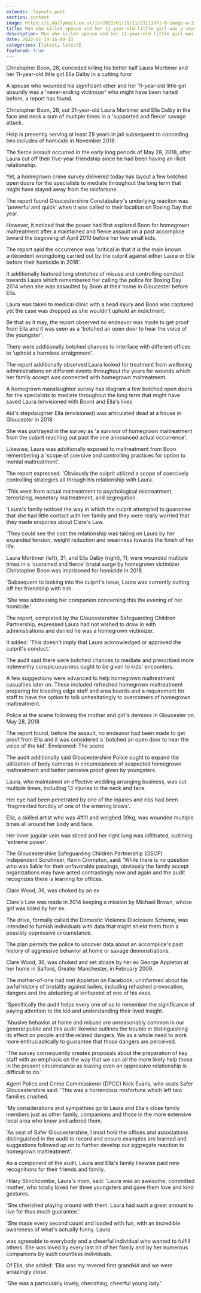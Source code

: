 ```yaml
---
extends: _layouts.post
section: content
image: https://i.dailymail.co.uk/1s/2022/01/19/11/53111971-0-image-a-33_1642592312210.jpg 
title: Man who killed spouse and her 11-year-old little girl was a ceaseless victimizer, manslaughter report finds 
description: Man who killed spouse and her 11-year-old little girl was a ceaseless victimizer, manslaughter report finds 
date: 2022-01-19-15-49-33 
categories: [latest, latest] 
featured: true 
--- 
```

Christopher Boon, 28, conceded killing his better half Laura Mortimer and her 11-year-old little girl Ella Dalby in a cutting furor

A spouse who wounded his significant other and her 11-year-old little girl absurdly was a 'never-ending victimizer' who might have been halted before, a report has found.

Christopher Boon, 28, cut 31-year-old Laura Mortimer and Ella Dalby in the face and neck a sum of multiple times in a 'supported and fierce' savage attack.

Help is presently serving at least 29 years in jail subsequent to conceding two includes of homicide in November 2018.

The fierce assault occurred in the early long periods of May 28, 2018, after Laura cut off their five-year friendship since he had been having an illicit relationship.

Yet, a homegrown crime survey delivered today has layout a few botched open doors for the specialists to mediate throughout the long term that might have stayed away from the misfortune.

The report found Gloucestershire Constabulary's underlying reaction was 'powerful and quick' when it was called to their location on Boxing Day that year.

However, it noticed that the power had first explored Boon for homegrown maltreatment after a maintained and fierce assault on a past accomplice toward the beginning of April 2010 before her two small kids.

The report said the occurrence was 'critical in that it is the main known antecedent wrongdoing carried out by the culprit against either Laura or Ella before their homicide in 2018'.

It additionally featured long stretches of misuse and controlling conduct towards Laura which remembered her calling the police for Boxing Day 2014 when she was assaulted by Boon at their home in Gloucester before Ella.

Laura was taken to medical clinic with a head injury and Boon was captured yet the case was dropped as she wouldn't uphold an indictment.

Be that as it may, the report observed no endeavor was made to get proof from Ella and it was seen as a 'botched an open door to hear the voice of the youngster'.

There were additionally botched chances to interface with different offices to 'uphold a harmless arraignment'.

The report additionally observed Laura looked for treatment from wellbeing administrations on different events throughout the years for wounds which her family accept was connected with homegrown maltreatment.

A homegrown manslaughter survey has diagram a few botched open doors for the specialists to mediate throughout the long term that might have saved Laura (envisioned with Boon) and Ella's lives

 Aid's stepdaughter Ella (envisioned) was articulated dead at a house in Gloucester in 2018

She was portrayed in the survey as 'a survivor of homegrown maltreatment from the culprit reaching out past the one announced actual occurrence'.

Likewise, Laura was additionally exposed to maltreatment from Boon remembering a 'scope of coercive and controlling practices for option to mental maltreatment'.

The report expressed: 'Obviously the culprit utilized a scope of coercively controlling strategies all through his relationship with Laura.

'This went from actual maltreatment to psychological mistreatment, terrorizing, monetary maltreatment, and segregation.

'Laura's family noticed the way in which the culprit attempted to guarantee that she had little contact with her family and they were really worried that they made enquiries about Clare's Law.

'They could see the cost the relationship was taking on Laura by her expanded tension, weight reduction and weariness towards the finish of her life.

Laura Mortimer (left), 31, and Ella Dalby (right), 11, were wounded multiple times in a 'sustained and fierce' brutal surge by homegrown victimizer Christopher Boon was imprisoned for homicide in 2018

'Subsequent to looking into the culprit's issue, Laura was currently cutting off her friendship with him.

'She was addressing her companion concerning this the evening of her homicide.'

The report, completed by the Gloucestershire Safeguarding Children Partnership, expressed Laura had not wished to draw in with administrations and denied he was a homegrown victimizer.

It added: 'This doesn't imply that Laura acknowledged or approved the culprit's conduct.'

The audit said there were botched chances to mediate and prescribed more noteworthy conspicuousness ought to be given to kids' encounters.

A few suggestions were advanced to help homegrown maltreatment casualties later on. These included refreshed homegrown maltreatment preparing for bleeding edge staff and area boards and a requirement for staff to have the option to talk unhesitatingly to overcomers of homegrown maltreatment.

Police at the scene following the mother and girl's demises in Gloucester on May 28, 2018

The report found, before the assault, no endeavor had been made to get proof from Ella and it was considered a 'botched an open door to hear the voice of the kid'. Envisioned: The scene

The audit additionally said Gloucestershire Police ought to expand the utilization of body cameras in circumstances of suspected homegrown maltreatment and better perceive proof given by youngsters.

Laura, who maintained an effective wedding arranging business, was cut multiple times, including 13 injuries to the neck and face.

Her eye had been penetrated by one of the injuries and ribs had been 'fragmented forcibly of one of the entering blows'.

Ella, a skilled artist who was 4ft11 and weighed 39kg, was wounded multiple times all around her body and face.

Her inner jugular vein was sliced and her right lung was infiltrated, outlining 'extreme power'.

The Gloucestershire Safeguarding Children Partnership (GSCP) Independent Scrutineer, Kevin Crompton, said: 'While there is no question who was liable for their unfavorable passings, obviously the family accept organizations may have acted contrastingly now and again and the audit recognizes there is learning for offices.

Clare Wood, 36, was choked by an ex

Clare's Law was made in 2014 keeping a mission by Michael Brown, whose girl was killed by her ex.

The drive, formally called the Domestic Violence Disclosure Scheme, was intended to furnish individuals with data that might shield them from a possibly oppressive circumstance.

The plan permits the police to uncover data about an accomplice's past history of aggressive behavior at home or savage demonstrations.

Clare Wood, 36, was choked and set ablaze by her ex George Appleton at her home in Salford, Greater Manchester, in February 2009.

The mother-of-one had met Appleton on Facebook, uninformed about his awful history of brutality against ladies, including rehashed provocation, dangers and the abducting at knifepoint of one of his exes.

'Specifically the audit helps every one of us to remember the significance of paying attention to the kid and understanding their lived insight.

'Abusive behavior at home and misuse are unreasonably common in our general public and this audit likewise outlines the trouble in distinguishing its effect on people and the related dangers. We as a whole need to work more enthusiastically to guarantee that those dangers are perceived.

'The survey consequently creates proposals about the preparation of key staff with an emphasis on the way that we can all the more likely help those in the present circumstance as leaving even an oppressive relationship is difficult to do.'

Agent Police and Crime Commissioner (DPCC) Nick Evans, who seats Safer Gloucestershire said: 'This was a horrendous misfortune which left two families crushed.

'My considerations and sympathies go to Laura and Ella's close family members just as other family, companions and those in the more extensive local area who knew and adored them.

'As seat of Safer Gloucestershire, I must hold the offices and associations distinguished in the audit to record and ensure examples are learned and suggestions followed up on to further develop our aggregate reaction to homegrown maltreatment'.

As a component of the audit, Laura and Ella's family likewise paid new recognitions for their friends and family.

Hilary Stinchcombe, Laura's mom, said: 'Laura was an awesome, committed mother, who totally loved her three youngsters and gave them love and kind gestures.

'She cherished playing around with them. Laura had such a great amount to live for thus much guarantee.'

'She made every second count and loaded with fun, with an incredible awareness of what's actually funny. Laura

was agreeable to everybody and a cheerful individual who wanted to fulfill others. She was loved by every last bit of her family and by her numerous companions by such countless individuals.

Of Ella, she added: 'Ella was my revered first grandkid and we were amazingly close.

'She was a particularly lovely, cherishing, cheerful young lady.'